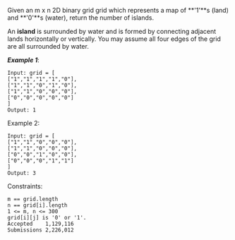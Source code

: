 Given an m x n 2D binary grid grid which represents a map of **'1'**s (land) and **'0'**s (water), return the number of islands.

An **island** is surrounded by water and is formed by connecting adjacent lands horizontally or vertically. You may assume all four edges of the grid are all surrounded by water.

 

***Example 1***:

    Input: grid = [
    ["1","1","1","1","0"],
    ["1","1","0","1","0"],
    ["1","1","0","0","0"],
    ["0","0","0","0","0"]
    ]
    Output: 1
Example 2:

    Input: grid = [
    ["1","1","0","0","0"],
    ["1","1","0","0","0"],
    ["0","0","1","0","0"],
    ["0","0","0","1","1"]
    ]
    Output: 3
 

Constraints:

    m == grid.length
    n == grid[i].length
    1 <= m, n <= 300
    grid[i][j] is '0' or '1'.
    Accepted    1,129,116
    Submissions 2,226,012
